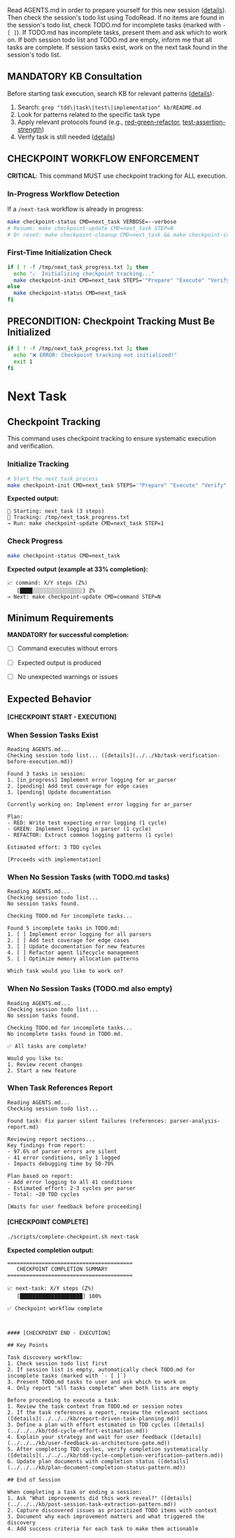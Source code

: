 Read AGENTS.md in order to prepare yourself for this new session ([details](../../../kb/context-preservation-across-sessions.md)). Then check the session's todo list using TodoRead. If no items are found in the session's todo list, check TODO.md for incomplete tasks (marked with `- [ ]`). If TODO.md has incomplete tasks, present them and ask which to work on. If both session todo list and TODO.md are empty, inform me that all tasks are complete. If session tasks exist, work on the next task found in the session's todo list.

## MANDATORY KB Consultation

Before starting task execution, search KB for relevant patterns ([details](../../../kb/kb-consultation-before-planning-requirement.md)):
1. Search: `grep "tdd\|task\|test\|implementation" kb/README.md`
2. Look for patterns related to the specific task type
3. Apply relevant protocols found (e.g., [red-green-refactor](../../../kb/red-green-refactor-cycle.md), [test-assertion-strength](../../../kb/test-assertion-strength-patterns.md))
4. Verify task is still needed ([details](../../../kb/task-verification-before-execution.md))

## CHECKPOINT WORKFLOW ENFORCEMENT

**CRITICAL**: This command MUST use checkpoint tracking for ALL execution.

### In-Progress Workflow Detection

If a `/next-task` workflow is already in progress:

```bash
make checkpoint-status CMD=next_task VERBOSE=--verbose
# Resume: make checkpoint-update CMD=next_task STEP=N
# Or reset: make checkpoint-cleanup CMD=next_task && make checkpoint-init CMD=next_task STEPS='"Prepare" "Execute" "Verify"'
```

### First-Time Initialization Check

```bash
if [ ! -f /tmp/next_task_progress.txt ]; then
  echo "⚠️  Initializing checkpoint tracking..."
  make checkpoint-init CMD=next_task STEPS='"Prepare" "Execute" "Verify"'
else
  make checkpoint-status CMD=next_task
fi
```

## PRECONDITION: Checkpoint Tracking Must Be Initialized

```bash
if [ ! -f /tmp/next_task_progress.txt ]; then
  echo "❌ ERROR: Checkpoint tracking not initialized!"
  exit 1
fi
```

# Next Task
## Checkpoint Tracking

This command uses checkpoint tracking to ensure systematic execution and verification.

### Initialize Tracking
```bash
# Start the next task process
make checkpoint-init CMD=next_task STEPS='"Prepare" "Execute" "Verify"'
```

**Expected output:**
```
📍 Starting: next_task (3 steps)
📁 Tracking: /tmp/next_task_progress.txt
→ Run: make checkpoint-update CMD=next_task STEP=1
```

### Check Progress
```bash
make checkpoint-status CMD=next_task
```

**Expected output (example at 33% completion):**
```
📈 command: X/Y steps (Z%)
   [████░░░░░░░░░░░░░░░░] Z%
→ Next: make checkpoint-update CMD=command STEP=N
```

## Minimum Requirements

**MANDATORY for successful completion:**
- [ ] Command executes without errors
- [ ] Expected output is produced
- [ ] No unexpected warnings or issues


## Expected Behavior

#### [CHECKPOINT START - EXECUTION]


### When Session Tasks Exist
```
Reading AGENTS.md...
Checking session todo list... ([details](../../kb/task-verification-before-execution.md))

Found 3 tasks in session:
1. [in_progress] Implement error logging for ar_parser
2. [pending] Add test coverage for edge cases
3. [pending] Update documentation

Currently working on: Implement error logging for ar_parser

Plan:
- RED: Write test expecting error logging (1 cycle)
- GREEN: Implement logging in parser (1 cycle)
- REFACTOR: Extract common logging patterns (1 cycle)

Estimated effort: 3 TDD cycles

[Proceeds with implementation]
```

### When No Session Tasks (with TODO.md tasks)
```
Reading AGENTS.md...
Checking session todo list...
No session tasks found.

Checking TODO.md for incomplete tasks...

Found 5 incomplete tasks in TODO.md:
1. [ ] Implement error logging for all parsers
2. [ ] Add test coverage for edge cases
3. [ ] Update documentation for new features
4. [ ] Refactor agent lifecycle management
5. [ ] Optimize memory allocation patterns

Which task would you like to work on?
```

### When No Session Tasks (TODO.md also empty)
```
Reading AGENTS.md...
Checking session todo list...
No session tasks found.

Checking TODO.md for incomplete tasks...
No incomplete tasks found in TODO.md.

✅ All tasks are complete!

Would you like to:
1. Review recent changes
2. Start a new feature
```

### When Task References Report
```
Reading AGENTS.md...
Checking session todo list...

Found task: Fix parser silent failures (references: parser-analysis-report.md)

Reviewing report sections...
Key findings from report:
- 97.6% of parser errors are silent
- 41 error conditions, only 1 logged
- Impacts debugging time by 50-70%

Plan based on report:
- Add error logging to all 41 conditions
- Estimated effort: 2-3 cycles per parser
- Total: ~20 TDD cycles

[Waits for user feedback before proceeding]
```


#### [CHECKPOINT COMPLETE]
```bash
./scripts/complete-checkpoint.sh next-task
```

**Expected completion output:**
```
========================================
   CHECKPOINT COMPLETION SUMMARY
========================================

📈 next-task: X/Y steps (Z%)
   [████████████████████] 100%

✅ Checkpoint workflow complete
```
```


#### [CHECKPOINT END - EXECUTION]

## Key Points

Task discovery workflow:
1. Check session todo list first
2. If session list is empty, automatically check TODO.md for incomplete tasks (marked with `- [ ]`)
3. Present TODO.md tasks to user and ask which to work on
4. Only report "all tasks complete" when both lists are empty

Before proceeding to execute a task:
1. Review the task context from TODO.md or session notes
2. If the task references a report, review the relevant sections ([details](../../../kb/report-driven-task-planning.md))
3. Define a plan with effort estimated in TDD cycles ([details](../../../kb/tdd-cycle-effort-estimation.md))
4. Explain your strategy and wait for user feedback ([details](../../../kb/user-feedback-as-architecture-gate.md))
5. After completing TDD cycles, verify completion systematically ([details](../../../kb/tdd-cycle-completion-verification-pattern.md))
6. Update plan documents with completion status ([details](../../../kb/plan-document-completion-status-pattern.md))

## End of Session

When completing a task or ending a session:
1. Ask "What improvements did this work reveal?" ([details](../../../kb/post-session-task-extraction-pattern.md))
2. Capture discovered issues as prioritized TODO items with context
3. Document why each improvement matters and what triggered the discovery
4. Add success criteria for each task to make them actionable